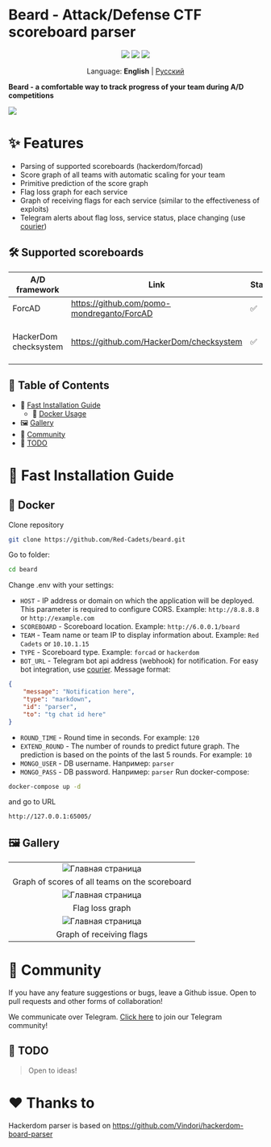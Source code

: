 # Beard - Attack/Defense CTF scoreboard parser

<p align="center">
<a href=""><img src="https://img.shields.io/badge/supports-Docker-blue" /></a>
<a href=""><img src="https://img.shields.io/badge/license-MIT-red" /></a>
<a href = "https://t.me/redcadets_chat"><img src="https://img.shields.io/badge/chat-telegram-blue?logo=telegram" /></a>

<p align="center">
    Language: <b>English</b> | <a href="https://github.com/Red-Cadets/beard/blob/master/docs/README.ru.md">Русский</a>
</p>

<b>Beard - a comfortable way to track progress of your team during A/D competitions</b>
</p>


<img src="https://i.ibb.co/FDvzZYJ/image.png">

# ✨ Features

- Parsing of supported scoreboards (hackerdom/forcad)
- Score graph of all teams with automatic scaling for your team
- Primitive prediction of the score graph
- Flag loss graph for each service
- Graph of receiving flags for each service (similar to the effectiveness of exploits)
- Telegram alerts about flag loss, service status, place changing (use [courier](https://github.com/Red-Cadets/courier))

## 🛠 Supported scoreboards

| **A/D framework**  | Link | Status | Description
| ------------------ | ---- | ------ | -----------
| ForcAD | https://github.com/pomo-mondreganto/ForcAD | ✅ | 
| HackerDom checksystem | https://github.com/HackerDom/checksystem | ✅ | parsing old-style view at /board

## 🙋 Table of Contents
* 📖 [Fast Installation Guide](https://github.com/Red-Cadets/beard#-fast-installation-guide)
    * 🐋 [Docker Usage](https://github.com/Red-Cadets/beard#whale-docker)
* 🖼️ [Gallery](https://github.com/Red-Cadets/beard#-gallery)
* 🎪 [Community](https://github.com/Red-Cadets/beard#-community)
* 📝 [TODO](https://github.com/Red-Cadets/beard#-todo)


# 📖 Fast Installation Guide

## :whale: Docker 

Clone repository
```bash
git clone https://github.com/Red-Cadets/beard.git
```
Go to folder:
```bash
cd beard
```
Change .env with your settings:
- `HOST` - IP address or domain on which the application will be deployed. This parameter is required to configure CORS. Example: `http://8.8.8.8 ` or `http://example.com `
- `SCOREBOARD` - Scoreboard location. Example: `http://6.0.0.1/board`
- `TEAM` - Team name or team IP to display information about. Example: `Red Cadets` or `10.10.1.15`
- `TYPE` - Scoreboard type. Example: `forcad` or `hackerdom`
- `BOT_URL` - Telegram bot api address (webhook) for notification. For easy bot integration, use [courier](https://github.com/Red-Cadets/courier). Message format:
```json
{
    "message": "Notification here",
    "type": "markdown",
    "id": "parser",
    "to": "tg chat id here"
}
```

- `ROUND_TIME` - Round time in seconds. For example: `120`
- `EXTEND_ROUND` - The number of rounds to predict future graph. The prediction is based on the points of the last 5 rounds. For example: `10`
- `MONGO_USER` - DB username. Например: `parser`
- `MONGO_PASS` - DB password. Например: `parser`
Run docker-compose:
```bash
docker-compose up -d
```
and go to URL
```bash
http://127.0.0.1:65005/
```

## 🖼️ Gallery

||
|:-------------------------:|
|![Главная страница](https://i.ibb.co/SQrxpVD/Scores.png)|
|Graph of scores of all teams on the scoreboard|
|![Главная страница](https://i.ibb.co/Sc7vBzs/Echarts-lost.png)
|Flag loss graph|
|![Главная страница](https://i.ibb.co/JCQD2g6/Echarts-got.png)|
|Graph of receiving flags|

# 🎪 Community

If you have any feature suggestions or bugs, leave a Github issue.
Open to pull requests and other forms of collaboration!

We communicate over Telegram. [Click here](https://t.me/redcadets_chat) to join our Telegram community!

## 📝 TODO

> Open to ideas!

# ❤️ Thanks to

Hackerdom parser is based on https://github.com/Vindori/hackerdom-board-parser
